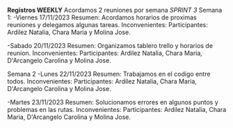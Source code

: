 **Registros WEEKLY**
Acordamos 2 reuniones por semana
                                 *SPRINT 3*
Semana 1: 
-Viernes 17/11/2023
   Resumen: Acordamos horarios de proximas reuniones y delegamos algunas tareas.
   Inconvenientes: 
   Participantes: Ardilez Natalia, Chara Maria y Molina Jose.

-Sabado 20/11/2023
   Resumen: Organizamos tablero trello y horarios de reunion.
   Inconvenientes: 
   Participantes: Ardilez Natalia, Chara Maria, D'Arcangelo Carolina y Molina Jose.

Semana 2
-Lunes 22/11/2023
   Resumen: Trabajamos en el codigo entre todos.
   Inconvenientes: 
   Participantes: Ardilez Natalia, Chara Maria, D'Arcangelo Carolina y Molina Jose.

-Martes 23/11/2023
   Resumen: Solucionamos errores en algunos puntos y problemas en las rutas.
   Inconvenientes: 
   Participantes: Ardilez Natalia, Chara Maria, D'Arcangelo Carolina y Molina Jose.

